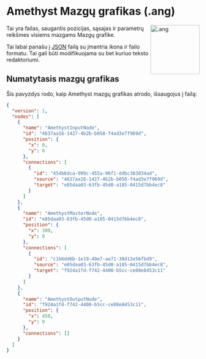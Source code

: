# Amethyst Mazgų grafikas (.ang)

<img align="right" src="https://github.com/Geoxor/amethyst/raw/master/assets/images/ang.png" alt=".ang" width="128"/>

Tai yra failas, saugantis pozicijas, sąsajas ir parametrų reikšmes visiems mazgams Mazgų grafike.

Tai labai panašu į [JSON](https://en.wikipedia.org/wiki/JSON) failą su įmantria ikona ir failo formatu. Tai gali būti modifikuojama su bet kuriuo teksto redaktoriumi.

## Numatytasis mazgų grafikas
Šis pavyzdys rodo, kaip Amethyst mazgų grafikas atrodo, išsaugojus į failą:
```json
{
  "version": 1,
  "nodes": [
    {
      "name": "AmethystInputNode",
      "id": "4637aa16-1427-4b2b-b058-f4ad3e7f969d",
      "position": {
        "x": 0,
        "y": 0
      },
      "connections": [
        {
          "id": "454b6dca-999c-455a-96f1-ddbc383034ad",
          "source": "4637aa16-1427-4b2b-b058-f4ad3e7f969d",
          "target": "e85daa03-63fb-45d0-a185-0415d7bb4ec8"
        }
      ]
    },
    {
      "name": "AmethystMasterNode",
      "id": "e85daa03-63fb-45d0-a185-0415d7bb4ec8",
      "position": {
        "x": 300,
        "y": 0
      },
      "connections": [
        {
          "id": "c1b6dd6b-1e19-49e7-ae71-38d12e56fbd9",
          "source": "e85daa03-63fb-45d0-a185-0415d7bb4ec8",
          "target": "f924a1fd-f742-4400-b5cc-ce88e8453c11"
        }
      ]
    },
    {
      "name": "AmethystOutputNode",
      "id": "f924a1fd-f742-4400-b5cc-ce88e8453c11",
      "position": {
        "x": 450,
        "y": 0
      },
      "connections": []
    }
  ]
}
```
